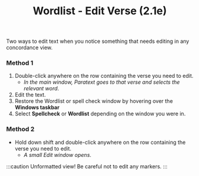 ﻿---
title: Wordlist - Edit Verse (2.1e)
---
Two ways to edit text when you notice something that needs editing in any concordance view.

### Method 1

1.  Double-click anywhere on the row containing the verse you need to edit.  
    -  *In the main window, Paratext goes to that verse and selects the relevant word*.
1.  Edit the text.
1.  Restore the Wordlist or spell check window by hovering over the **Windows taskbar**
1.  Select **Spellcheck** or **Wordlist** depending on the window you were in.

### Method 2

-  Hold down shift and double-click anywhere on the row containing the verse you need to edit.  
    -  *A small Edit window opens*.  

:::caution
Unformatted view! Be careful not to edit any markers.
:::
